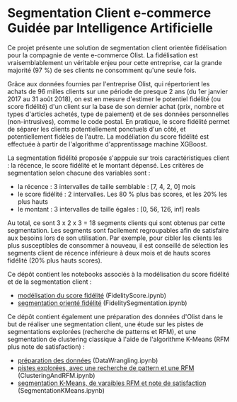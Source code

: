 # Segmentation Client e-commerce Guidée par Intelligence Artificielle

Ce projet présente une solution de segmentation client orientée fidélisation pour la compagnie de vente e-commerce Olist. La fidélisation est vraisemblablement un véritable enjeu pour cette entreprise, car la grande majorité (97 %) de ses clients ne consomment qu'une seule fois.

Grâce aux données fournies par l'entreprise Olist, qui répertorient les achats de 96 milles clients sur une période de presque 2 ans (du 1er janvier 2017 au 31 août 2018), on est en mesure d'estimer le potentiel fidélité (ou score fidélité) d'un client sur la base de son dernier achat (prix, nombre et types d'articles achetés, type de paiement) et de ses données personnelles (non-intrusives), comme le code postal. En pratique, le score fidélité permet de séparer les clients potentiellement ponctuels d'un côté, et potentiellement fidèles de l'autre. La modéliation du score fidélité est effectuée à partir de l'algorithme d'apprentissage machine XGBoost.

La segmentation fidélité proposée s'apppuie sur trois caractéristiques client : la récence, le score fidélité et le montant dépensé. Les critères de segmentation selon chacune des variables sont :
- la récence : 3 intervalles de taille semblable : [7, 4, 2, 0] mois
- le score fidélité : 2 intervalles. Les 80 % plus bas scores, et les 20% les plus hauts
- le montant : 3 intervalles de taille égales : [0, 56, 126, inf] reals

Au total, ce sont 3 x 2 x 3 = 18 segments clients qui sont obtenus par cette segmentation. Les segments sont facilement regroupables afin de satisfaire aux besoins lors de son utilisation. Par exemple, pour cibler les clients les plus susceptibles de consommer à nouveau, il est conseillé de sélection les segments client de récence inférieure à deux mois et de hauts scores fidélité (20% plus hauts scores).

Ce dépôt contient les notebooks associés à la modélisation du score fidélité et de la segmentation client :
- [modélisation du score fidélité](https://nbviewer.jupyter.org/github/EloiLQ/fidelity-segments/blob/main/FidelityScore.ipynb) (FidelityScore.ipynb)
- [segmentation orienté fidélité](https://nbviewer.jupyter.org/github/EloiLQ/fidelity-segments/blob/main/FidelitySegmentation.ipynb) (FidelitySegmentation.ipynb)

Ce dépôt contient également une préparation des données d'Olist dans le but de réaliser une segmentation client, une étude sur les pistes de segmentations explorées  (recherche de patterns et RFM), et une segmentation de clustering classique à l'aide de l'algorithme K-Means (RFM plus note de satisfaction) : 
- [préparation des données](https://nbviewer.jupyter.org/github/EloiLQ/fidelity-segments/blob/main/DataWrangling.ipynb) (DataWrangling.ipynb)
- [pistes explorées, avec une recherche de pattern et une RFM](https://nbviewer.jupyter.org/github/EloiLQ/fidelity-segments/blob/main/ClusteringAndRFM.ipynb) (ClusteringAndRFM.ipynb)
- [segmentation K-Means, de varaibles RFM et note de satisfaction](https://nbviewer.jupyter.org/github/EloiLQ/fidelity-segments/blob/main/SegmentationKMeans.ipynb) (SegmentationKMeans.ipynb)
